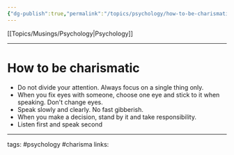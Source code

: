 ```yaml
---
{"dg-publish":true,"permalink":"/topics/psychology/how-to-be-charismatic/"}
---
```


[[Topics/Musings/Psychology\|Psychology]]

---

# How to be charismatic
* Do not divide your attention. Always focus on a single thing only.
* When you fix eyes with someone, choose one eye and stick to it when speaking. Don't change eyes.
* Speak slowly and clearly. No fast gibberish.
* When you make a decision, stand by it and take responsibility.
* Listen first and speak second


---
tags: #psychology  #charisma
links: